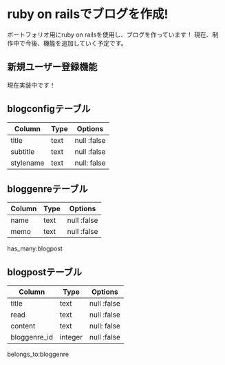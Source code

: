 # ruby on railsでブログを作成!

ポートフォリオ用にruby on railsを使用し、ブログを作っています！
現在、制作中で今後、機能を追加していく予定です。
## 新規ユーザー登録機能
現在実装中です！

## blogconfigテーブル

|Column|Type|Options|
|------|----|-------|
|title|text|null :false|
|subtitle|text|null :false|
|stylename|text|null: false|

## bloggenreテーブル

|Column|Type|Options|
|------|----|-------|
|name|text|null :false|
|memo|text|null :false|

has_many:blogpost

## blogpostテーブル

|Column|Type|Options|
|------|----|-------|
|title|text|null :false|
|read|text|null :false|
|content|text|null: false|
|bloggenre_id|integer|null :false|

belongs_to:bloggenre

